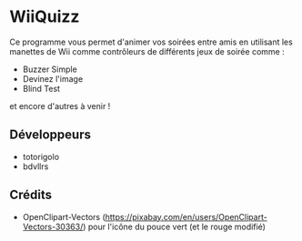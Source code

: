 # WiiQuizz

Ce programme vous permet d'animer vos soirées entre amis en utilisant les manettes de Wii comme 
contrôleurs de différents jeux de soirée comme :

- Buzzer Simple
- Devinez l'image
- Blind Test

et encore d'autres à venir !

## Développeurs

- totorigolo
- bdvllrs

## Crédits
* OpenClipart-Vectors (https://pixabay.com/en/users/OpenClipart-Vectors-30363/) pour l'icône du pouce vert (et le rouge modifié)
